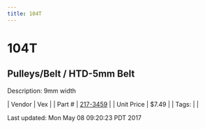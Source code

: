 ```yaml
---
title: 104T
---
```


# 104T
## Pulleys/Belt / HTD-5mm Belt
Description: 	9mm width 

| Vendor | Vex | 
| Part # | [217-3459](http://www.vexrobotics.com/vexpro/motion/belts-and-pulleys/htdbelts9.html) | 
| Unit Price | $7.49 | 
| Tags: |  | 

Last updated: Mon May 08 09:20:23 PDT 2017